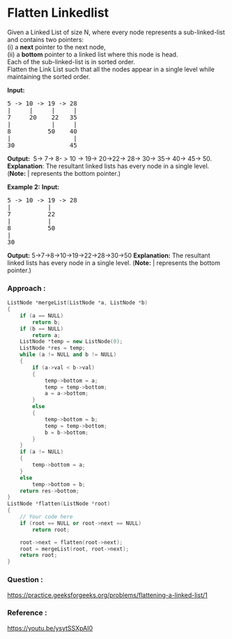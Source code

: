# Flatten Linkedlist

Given a Linked List of size N, where every node represents a sub-linked-list and contains two pointers:  
(i) a **next** pointer to the next node,  
(ii) a **bottom** pointer to a linked list where this node is head.  
Each of the sub-linked-list is in sorted order.  
Flatten the Link List such that all the nodes appear in a single level while maintaining the sorted order.

**Input:**

<pre>
5 -> 10 -> 19 -> 28
|     |     |     | 
7     20    22   35
|           |     | 
8          50    40
|                 | 
30               45
</pre>

**Output:**  5-> 7-> 8- > 10 -> 19-> 20->22-> 28-> 30-> 35-> 40-> 45-> 50.
**Explanation**:
The resultant linked lists has every
node in a single level.
(**Note:** | represents the bottom pointer.)

**Example 2:**
**Input:**

<pre>
5 -> 10 -> 19 -> 28
|          |                
7          22   
|          |                 
8          50 
|                           
30 
</pre>

**Output:** 5->7->8->10->19->22->28->30->50
**Explanation:**
The resultant linked lists has every node in a single level.
(**Note:** | represents the bottom pointer.)

### Approach :

```cpp
ListNode *mergeList(ListNode *a, ListNode *b)
{
    if (a == NULL)
        return b;
    if (b == NULL)
        return a;
    ListNode *temp = new ListNode(0);
    ListNode *res = temp;
    while (a != NULL and b != NULL)
    {
        if (a->val < b->val)
        {
            temp->bottom = a;
            temp = temp->bottom;
            a = a->bottom;
        }
        else
        {
            temp->bottom = b;
            temp = temp->bottom;
            b = b->bottom;
        }
    }
    if (a != NULL)
    {
        temp->bottom = a;
    }
    else
        temp->bottom = b;
    return res->bottom;
}
ListNode *flatten(ListNode *root)
{
    // Your code here
    if (root == NULL or root->next == NULL)
        return root;

    root->next = flatten(root->next);
    root = mergeList(root, root->next);
    return root;
}
```

### Question :

https://practice.geeksforgeeks.org/problems/flattening-a-linked-list/1

### Reference :

https://youtu.be/ysytSSXpAI0

